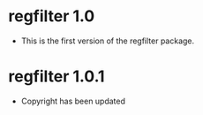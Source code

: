 # regfilter 1.0

* This is the first version of the regfilter package.

# regfilter 1.0.1

* Copyright has been updated